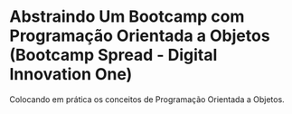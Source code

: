 # Abstraindo Um Bootcamp com Programação Orientada a Objetos (Bootcamp Spread - Digital Innovation One)
Colocando em prática os conceitos de Programação Orientada a Objetos.
